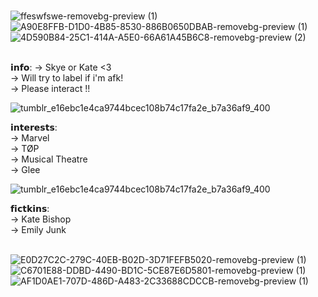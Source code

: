  <br />![ffeswfswe-removebg-preview (1)](https://github.com/user-attachments/assets/2cf224ac-ea0a-43f3-b62d-15c6e436cfe5)![A90E8FFB-D1D0-4B85-8530-886B0650DBAB-removebg-preview (1)](https://github.com/user-attachments/assets/81a3a425-97ae-46b3-8b54-e86a133b3b86)![4D590B84-25C1-414A-A5E0-66A61A45B6C8-removebg-preview (2)](https://github.com/user-attachments/assets/41b233d7-250e-480c-bdcc-3d9ea3671c61)

<br />𝗶𝗻𝗳𝗼:
→ Skye or Kate <3<br />
→ Will try to label if i'm afk!<br />
→ Please interact !!<br />

![tumblr_e16ebc1e4ca9744bcec108b74c17fa2e_b7a36af9_400](https://github.com/user-attachments/assets/762de21c-f5dc-49ad-9def-6df6ef9f3c1d)<br />


𝗶𝗻𝘁𝗲𝗿𝗲𝘀𝘁𝘀:<br />
→ Marvel<br />
→ TØP<br />
→ Musical Theatre<br />
→ Glee<br />

![tumblr_e16ebc1e4ca9744bcec108b74c17fa2e_b7a36af9_400](https://github.com/user-attachments/assets/762de21c-f5dc-49ad-9def-6df6ef9f3c1d)<br />

𝗳𝗶𝗰𝘁𝗸𝗶𝗻𝘀:<br />
→ Kate Bishop<br />
→ Emily Junk<br />

<br />![E0D27C2C-279C-40EB-B02D-3D71FEFB5020-removebg-preview (1)](https://github.com/user-attachments/assets/ff7eed12-6206-414f-8f0e-e222f8381cb0)![C6701E88-DDBD-4490-BD1C-5CE87E6D5801-removebg-preview (1)](https://github.com/user-attachments/assets/f303768a-6c3d-4183-b47a-aa39473ac5dc)![AF1D0AE1-707D-486D-A483-2C33688CDCCB-removebg-preview (1)](https://github.com/user-attachments/assets/13c8051d-b63a-48fa-9134-300876ffa5b2)


